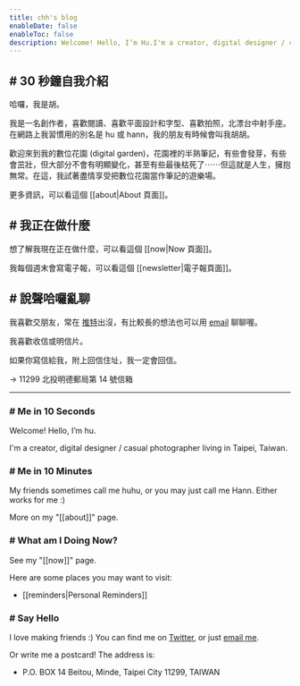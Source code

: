 ```yaml
---
title: chh's blog
enableDate: false
enableToc: false
description: Welcome! Hello, I’m Hu.I'm a creator, digital designer / casual photographer living in Taipei, Taiwan.
---
```

## # 30 秒鐘自我介紹

哈囉，我是胡。

我是一名創作者，喜歡閱讀、喜歡平面設計和字型、喜歡拍照，北漂台中射手座。在網路上我習慣用的別名是 hu 或 hann，我的朋友有時候會叫我胡胡。

歡迎來到我的數位花園 (digital garden)，花園裡的半熟筆記，有些會發芽，有些會茁壯，但大部分不會有明顯變化，甚至有些最後枯死了⋯⋯但這就是人生，擁抱無常。在這，我試著盡情享受把數位花園當作筆記的遊樂場。

更多資訊，可以看這個 [[about|About 頁面]]。

## # 我正在做什麼

想了解我現在正在做什麼，可以看這個 [[now|Now 頁面]]。

我每個週末會寫電子報，可以看這個 [[newsletter|電子報頁面]]。

## # 說聲哈囉亂聊

我喜歡交朋友，常在 [推特](https://twitter.com/chinghannhu)出沒，有比較長的想法也可以用 [email](mailto:hi@chinghannhu.com) 聊聊喔。

我喜歡收信或明信片。

如果你寫信給我，附上回信住址，我一定會回信。

→ 11299 北投明德郵局第 14 號信箱 

---
### # Me in 10 Seconds

Welcome! Hello, I’m hu.

I'm a creator, digital designer / casual photographer living in Taipei, Taiwan. 

### # Me in 10 Minutes
My friends sometimes call me huhu, or you may just call me Hann. Either works for me :) 

More on my "[[about]]" page.

### # What am I Doing Now?
See my "[[now]]" page.


Here are some places you may want to visit:

- [[reminders|Personal Reminders]]

### # Say Hello
I love making friends :) You can find me on [Twitter](https://twitter.com/chinghannhu), or just [email me](mailto:hi@chinghannhu.com). 

Or write me a postcard! The address is: 
- P.O. BOX 14 Beitou, Minde, Taipei City 11299, TAIWAN